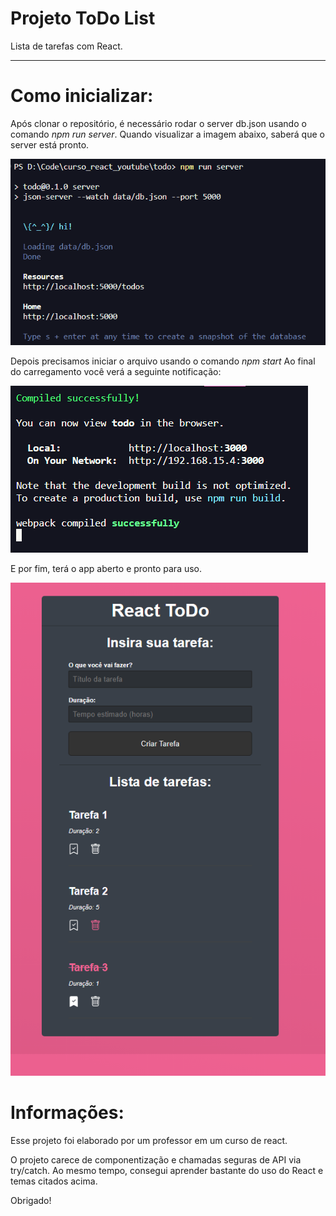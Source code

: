# **Projeto ToDo List**  
Lista de tarefas com React.
______________________

# Como inicializar:
Após clonar o repositório, é necessário rodar o server db.json usando o comando *npm run server*.
Quando visualizar a imagem abaixo, saberá que o server está pronto.


![Inicialização do banco de dados genérico](public/serverjson.png)

Depois precisamos iniciar o arquivo usando o comando *npm start*
Ao final do carregamento você verá a seguinte notificação:


![Inicialização do servidor](public/npmstart.png)

E por fim, terá o app aberto e pronto para uso.


![Lista de Tarefas](public/todolist.png)

# Informações:

Esse projeto foi elaborado por um professor em um curso de react.



O projeto carece de componentização e chamadas seguras de API via try/catch.
Ao mesmo tempo, consegui aprender bastante do uso do React e temas citados acima.



Obrigado!
